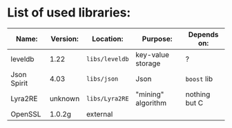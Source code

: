 # List of used libraries:

| Name:       | Version: | Location:          | Purpose:           | Depends on:     |
|-------------|----------|--------------------|--------------------|-----------------|
| leveldb     | 1.22     | ```libs/leveldb``` | key-value storage  | ?               |
| Json Spirit | 4.03     | ```libs/json```    | Json               | ```boost``` lib |
| Lyra2RE     | unknown  | ```libs/Lyra2RE``` | "mining" algorithm | nothing but C   |
| OpenSSL     | 1.0.2g   | external           |                    |                 |
